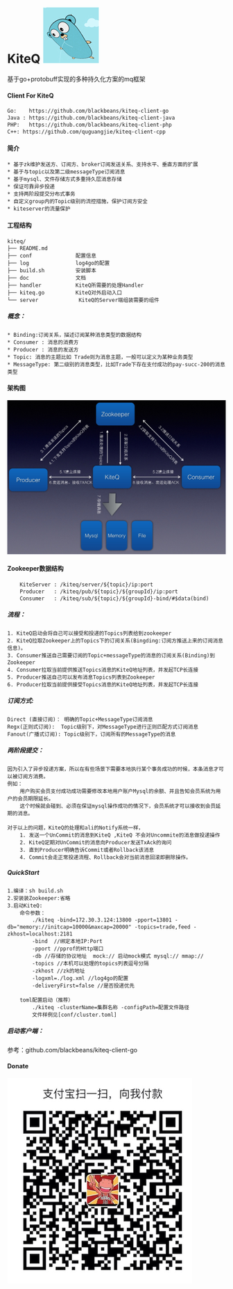KiteQ ![image](./doc/logo.jpg)
=======

基于go+protobuff实现的多种持久化方案的mq框架

#### Client For KiteQ
    Go:    https://github.com/blackbeans/kiteq-client-go
    Java : https://github.com/blackbeans/kiteq-client-java
    PHP:   https://github.com/blackbeans/kiteq-client-php
    C++: https://github.com/quguangjie/kiteq-client-cpp

#### 简介
    * 基于zk维护发送方、订阅方、broker订阅发送关系、支持水平、垂直方面的扩展
    * 基于与topic以及第二级messageType订阅消息
    * 基于mysql、文件存储方式多重持久层消息存储
    * 保证可靠异步投递
    * 支持两阶段提交分布式事务
    * 自定义group内的Topic级别的流控措施，保护订阅方安全
    * kiteserver的流量保护

#### 工程结构
    kiteq/
    ├── README.md
    ├── conf              配置信息
    ├── log               log4go的配置
    ├── build.sh          安装脚本
    ├── doc               文档
    ├── handler           KiteQ所需要的处理Handler
    ├── kiteq.go          KiteQ对外启动入口        
    └── server             KiteQ的Server端组装需要的组件

##### 概念：
    
    * Binding:订阅关系，描述订阅某种消息类型的数据结构
    * Consumer : 消息的消费方
    * Producer : 消息的发送方
    * Topic: 消息的主题比如 Trade则为消息主题，一般可以定义为某种业务类型
    * MessageType: 第二级别的消息类型，比如Trade下存在支付成功的pay-succ-200的消息类型

#### 架构图
  ![image](./doc/kiteq_arch.png)

#### Zookeeper数据结构
        KiteServer : /kiteq/server/${topic}/ip:port
        Producer   : /kiteq/pub/${topic}/${groupId}/ip:port
        Consumer   : /kiteq/sub/${topic}/${groupId}-bind/#$data(bind)

##### 流程：
    1. KiteQ启动会将自己可以接受和投递的Topics列表给到zookeeper
    2. KiteQ拉取Zookeeper上的Topics下的订阅关系(Bingding:订阅方推送上来的订阅消息信息)。
    3. Consumer推送自己需要订阅的Topic+messageType的消息的订阅关系(Binding)到Zookeeper
    4. Consumer拉取当前提供推送Topics消息的KiteQ地址列表，并发起TCP长连接
    5. Producer推送自己可以发布消息Topics列表到Zookeeper
    6. Producer拉取当前提供接受Topics消息的KiteQ地址列表，并发起TCP长连接

##### 订阅方式: 
    Direct (直接订阅)： 明确的Topic+MessageType订阅消息
    Regx(正则式订阅):  Topic级别下，对MessageType进行正则匹配方式订阅消息
    Fanout(广播式订阅): Topic级别下，订阅所有的MessageType的消息

#####  两阶段提交：
    因为引入了异步投递方案，所以在有些场景下需要本地执行某个事务成功的时候，本条消息才可以被订阅方消费。
    例如：
        用户购买会员支付成功成功需要修改本地用户账户Mysql的余额、并且告知会员系统为用户的会员期限延长。
        这个时候就会碰到、必须在保证mysql操作成功的情况下，会员系统才可以接收到会员延期的消息。
    
    对于以上的问题，KiteQ的处理和ali的Notify系统一样，
        1. 发送一个UnCommit的消息到KiteQ ,KiteQ 不会对Uncommite的消息做投递操作
        2. KiteQ定期对UnCommit的消息向Producer发送TxAck的询问
        3. 直到Producer明确告诉Commit或者Rollback该消息
        4. Commit会走正常投递流程、Rollback会对当前消息回滚即删除操作。

#####  QuickStart
    1.编译：sh build.sh 
    2.安装装Zookeeper:省略
    3.启动KiteQ:
        命令参数：
            ./kiteq -bind=172.30.3.124:13800 -pport=13801 -db="memory://initcap=10000&maxcap=20000" -topics=trade,feed -zkhost=localhost:2181
            -bind  //绑定本地IP:Port
            -pport //pprof的Http端口
            -db //存储的协议地址  mock:// 启动mock模式 mysql:// mmap:// 
            -topics //本机可以处理的topics列表逗号分隔
            -zkhost //zk的地址
            -logxml=./log.xml //log4go的配置
            -deliveryFirst=false //是否投递优先

        toml配置启动（推荐）
            ./kiteq -clusterName=集群名称 -configPath=配置文件路径
            文件样例见[conf/cluster.toml]

##### 启动客户端：
参考：github.com/blackbeans/kiteq-client-go

#### Donate


![image](doc/qcode.png)










